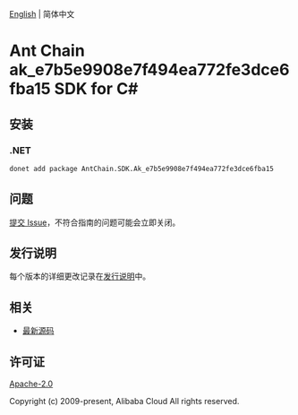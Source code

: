 [English](README.md) | 简体中文

# Ant Chain ak_e7b5e9908e7f494ea772fe3dce6fba15 SDK for C#

## 安装

### .NET

```bash
donet add package AntChain.SDK.Ak_e7b5e9908e7f494ea772fe3dce6fba15
```

## 问题

[提交 Issue](https://github.com/alipay/antchain-openapi-prod-sdk/issues/new)，不符合指南的问题可能会立即关闭。

## 发行说明

每个版本的详细更改记录在[发行说明](./ChangeLog.txt)中。

## 相关

* [最新源码](https://github.com/antchain-openapi-prod-sdk)

## 许可证

[Apache-2.0](http://www.apache.org/licenses/LICENSE-2.0)

Copyright (c) 2009-present, Alibaba Cloud All rights reserved.
